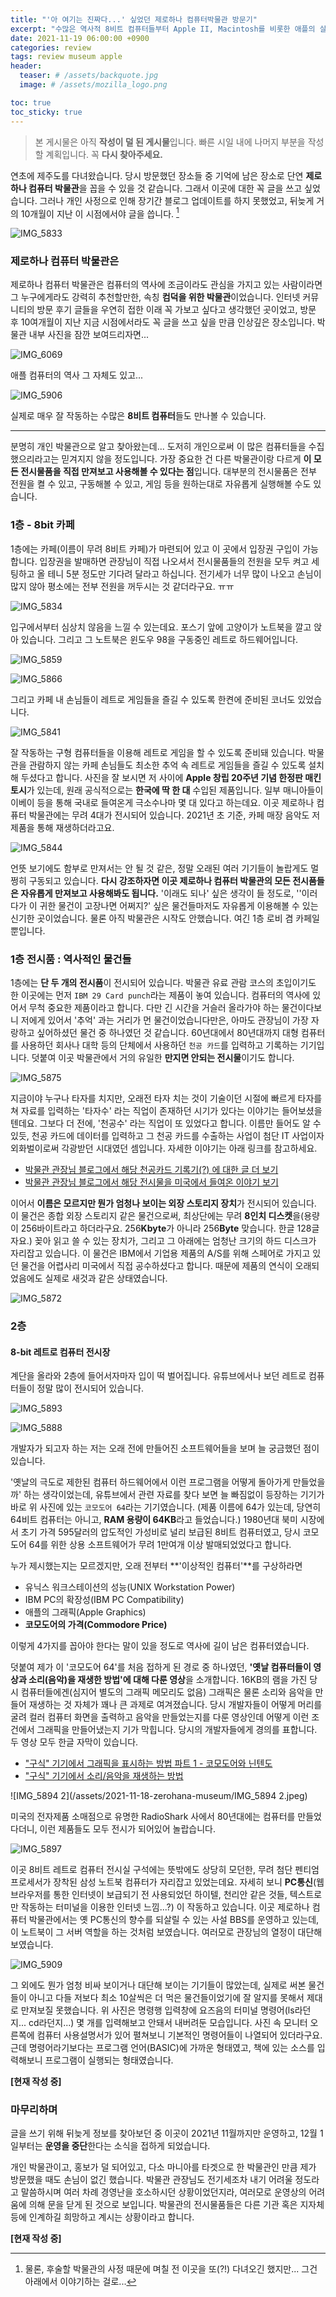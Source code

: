 ```yaml
---
title: "'아 여기는 진짜다...' 싶었던 제로하나 컴퓨터박물관 방문기"
excerpt: "수많은 역사적 8비트 컴퓨터들부터 Apple II, Macintosh를 비롯한 애플의 살아있는 역사, Thinkpad 시리즈와 예전에 사용했던 소형 전자기기들을 직접 마음대로 만져보고 경험할 수 있는 제로하나 컴퓨터박물관을 방문한 후기입니다."
date: 2021-11-19 06:00:00 +0900
categories: review
tags: review museum apple
header:
  teaser: # /assets/backquote.jpg
  image: # /assets/mozilla_logo.png 

toc: true  
toc_sticky: true 
---
```


>본 게시물은 아직 **작성이 덜 된 게시물**입니다. 빠른 시일 내에 나머지 부분을 작성할 계획입니다. 꼭 **다시 찾아주세요.**

연초에 제주도를 다녀왔습니다. 당시 방문했던 장소들 중 기억에 남은 장소로 단연 **제로하나 컴퓨터 박물관**을 꼽을 수 있을 것 같습니다. 그래서 이곳에 대한 꼭 글을 쓰고 싶었습니다. 그러나 개인 사정으로 인해 장기간 블로그 업데이트를 하지 못했었고, 뒤늦게 거의 10개월이 지난 이 시점에서야 글을 씁니다. [^1]

[^1]:물론, 후술할 박물관의 사정 때문에 며칠 전 이곳을 또(?!) 다녀오긴 했지만... 그건 아래에서 이야기하는 걸로...

![IMG_5833](/assets/2021-11-18-zerohana-museum/IMG_5833.jpeg)



### 제로하나 컴퓨터 박물관은

제로하나 컴퓨터 박물관은 컴퓨터의 역사에 조금이라도 관심을 가지고 있는 사람이라면 그 누구에게라도 강력히 추천할만한, 속칭 **컴덕을 위한 박물관**이었습니다. 인터넷 커뮤니티의 방문 후기 글들을 우연히 접한 이래 꼭 가보고 싶다고 생각했던 곳이었고, 방문 후 10여개월이 지난 지금 시점에서라도 꼭 글을 쓰고 싶을 만큼 인상깊은 장소입니다. 박물관 내부 사진을 잠깐 보여드리자면...



![IMG_6069](/assets/2021-11-18-zerohana-museum/IMG_6069.jpeg)

애플 컴퓨터의 역사 그 자체도 있고...

![IMG_5906](/assets/2021-11-18-zerohana-museum/IMG_5906.jpeg)

실제로 매우 잘 작동하는 수많은 **8비트 컴퓨터**들도 만나볼 수 있습니다.

---

분명히 개인 박물관으로 알고 찾아왔는데... 도저히 개인으로써 이 많은 컴퓨터들을 수집했으리라고는 믿겨지지 않을 정도입니다. 가장 중요한 건 다른 박물관이랑 다르게 **이 모든 전시물품을 직접 만져보고 사용해볼 수 있다는 점**입니다. 대부분의 전시물품은 전부 전원을 켤 수 있고, 구동해볼 수 있고, 게임 등을 원하는대로 자유롭게 실행해볼 수도 있습니다.



### 1층 - 8bit 카페

1층에는 카페(이름이 무려 8비트 카페)가 마련되어 있고 이 곳에서 입장권 구입이 가능합니다. 입장권을 발매하면 관장님이 직접 나오셔서 전시물품들의 전원을 모두 켜고 세팅하고 올 테니 5분 정도만 기다려 달라고 하십니다. 전기세가 너무 많이 나오고 손님이 많지 않아 평소에는 전부 전원을 꺼두시는 것 같더라구요. ㅠㅠ 

![IMG_5834](/assets/2021-11-18-zerohana-museum/IMG_5834.jpeg)

입구에서부터 심상치 않음을 느낄 수 있는데요. 포스기 앞에 고양이가 노트북을 깔고 앉아 있습니다. 그리고 그 노트북은 윈도우 98을 구동중인 레트로 하드웨어입니다. 

![IMG_5859](/assets/2021-11-18-zerohana-museum/IMG_5859.jpeg)

![IMG_5866](/assets/2021-11-18-zerohana-museum/IMG_5866.jpeg)



그리고 카페 내 손님들이 레트로 게임들을 즐길 수 있도록 한켠에 준비된 코너도 있었습니다.

![IMG_5841](/assets/2021-11-18-zerohana-museum/IMG_5841.jpeg)

잘 작동하는 구형 컴퓨터들을 이용해 레트로 게임을 할 수 있도록 준비돼 있습니다. 박물관을 관람하지 않는 카페 손님들도 최소한 추억 속 레트로 게임들을 즐길 수 있도록 설치해 두셨다고 합니다. 사진을 잘 보시면 저 사이에 **Apple 창립 20주년 기념 한정판 매킨토시**가 있는데, 원래 공식적으로는 **한국에 딱 한 대** 수입된 제품입니다. 일부 매니아들이 이베이 등을 통해 국내로 들여온게 극소수나마 몇 대 있다고 하는데요. 이곳 제로하나 컴퓨터 박물관에는 무려 4대가 전시되어 있습니다. 2021년 초 기준, 카페 매장 음악도 저 제품을 통해 재생하더라고요.

![IMG_5844](/assets/2021-11-18-zerohana-museum/IMG_5844.jpeg)

언뜻 보기에도 함부로 만져서는 안 될 것 같은, 정말 오래된 여러 기기들이 놀랍게도 멀쩡히 구동되고 있습니다. **다시 강조하자면 이곳 제로하나 컴퓨터 박물관의 모든 전시품들은 자유롭게 만져보고 사용해봐도 됩니다.** '이래도 되나' 싶은 생각이 들 정도로, ''이러다가 이 귀한 물건이 고장나면 어쩌지?' 싶은 물건들마저도 자유롭게 이용해볼 수 있는 신기한 곳이었습니다. 물론 아직 박물관은 시작도 안했습니다. 여긴 1층 로비 겸 카페일 뿐입니다.



### 1층 전시품 : 역사적인 물건들

1층에는 **단 두 개의 전시품**이 전시되어 있습니다. 박물관 유료 관람 코스의 초입이기도 한 이곳에는 먼저 `IBM 29 Card punch`라는 제품이 놓여 있습니다. 컴퓨터의 역사에 있어서 무척 중요한 제품이라고 합니다. 다만 긴 시간을 거슬러 올라가야 하는 물건이다보니 저에게 있어서 '추억' 과는 거리가 먼 물건이었습니다만은, 아마도 관장님이 가장 자랑하고 싶어하셨던 물건 중 하나였던 것 같습니다. 60년대에서 80년대까지 대형 컴퓨터를 사용하던 회사나 대학 등의 단체에서 사용하던 `천공 카드`를 입력하고 기록하는 기기입니다. 덧붙여 이곳 박물관에서 거의 유일한 **만지면 안되는 전시물**이기도 합니다.

![IMG_5875](/assets/2021-11-18-zerohana-museum/IMG_5875.jpeg)

지금이야 누구나 타자를 치지만, 오래전 타자 치는 것이 기술이던 시절에 빠르게 타자를 쳐 자료를 입력하는 '타자수' 라는 직업이 존재하던 시기가 있다는 이야기는 들어보셨을 텐데요. 그보다 더 전에, '천공수' 라는 직업이 또 있었다고 합니다. 이름만 들어도 알 수 있듯, 천공 카드에 데이터를 입력하고 그 천공 카드를 수출하는 사업이 첨단 IT 사업이자 외화벌이로써 각광받던 시대였던 셈입니다. 자세한 이야기는 아래 링크를 참고하세요.

* [박물관 관장님 블로그에서 해당 천공카드 기록기(?) 에 대한 글 더 보기](https://blog.naver.com/aeromun/221487976754)
* [박물관 관장님 블로그에서 해당 전시물을 미국에서 들여온 이야기 보기](https://blog.naver.com/aeromun/221114535881)



이어서 **이름은 모르지만 뭔가 엄청나 보이는 외장 스토리지 장치**가 전시되어 있습니다. 이 물건은 종합 외장 스토리지 같은 물건으로써, 최상단에는 무려 **8인치 디스켓**을(용량이 256바이트라고 하더라구요. 256**Kbyte**가 아니라 256**Byte** 맞습니다. 한글 128글자요.) 꽂아 읽고 쓸 수 있는 장치가, 그리고 그 아래에는 엄청난 크기의 하드 디스크가 자리잡고 있습니다. 이 물건은 IBM에서 기업용 제품의 A/S를 위해 스페어로 가지고 있던 물건을 어렵사리 미국에서 직접 공수하셨다고 합니다. 때문에 제품의 연식이 오래되었음에도 실제로 새것과 같은 상태였습니다.

![IMG_5872](/assets/2021-11-18-zerohana-museum/IMG_5872.jpeg)



### 2층 

#### 8-bit 레트로 컴퓨터 전시장

계단을 올라와 2층에 들어서자마자 입이 떡 벌어집니다. 유튜브에서나 보던 레트로 컴퓨터들이 정말 많이 전시되어 있습니다.

![IMG_5893](/assets/2021-11-18-zerohana-museum/IMG_5893.jpeg)

![IMG_5888](/assets/2021-11-18-zerohana-museum/IMG_5888.jpeg)

개발자가 되고자 하는 저는 오래 전에 만들어진 소프트웨어들을 보며 늘 궁금했던 점이 있습니다.

'옛날의 극도로 제한된 컴퓨터 하드웨어에서 이런 프로그램을 어떻게 돌아가게 만들었을까' 하는 생각이었는데, 유튜브에서 관련 자료를 찾다 보면 늘 빠짐없이 등장하는 기기가 바로 위 사진에 있는 `코모도어 64`라는 기기였습니다. (제품 이름에 64가 있는데, 당연히 64비트 컴퓨터는 아니고, **RAM 용량이 64KB**라고 들었습니다.) 1980년대 북미 시장에서 초기 가격 595달러의 압도적인 가성비로 널리 보급된 8비트 컴퓨터였고, 당시 코모도어 64를 위한 상용 소프트웨어가 무려 1만여개 이상 발매되었었다고 합니다. 

누가 제시했는지는 모르겠지만, 오래 전부터 **'이상적인 컴퓨터'**를 구상하라면 

- 유닉스 워크스테이션의 성능(UNIX Workstation Power)
- IBM PC의 확장성(IBM PC Compatibility)
- 애플의 그래픽(Apple Graphics)
- **코모도어의 가격(Commodore Price)**

이렇게 4가지를 꼽아야 한다는 말이 있을 정도로 역사에 길이 남은 컴퓨터였습니다.

덧붙여 제가 이 '코모도어 64'를 처음 접하게 된 경로 중 하나였던, **'옛날 컴퓨터들이 영상과 소리(음악)을 재생한 방법'에 대해 다룬 영상**을 소개합니다. 16KB의 램을 가진 당시 컴퓨터들에겐(심지어 별도의 그래픽 메모리도 없음) 그래픽은 물론 소리와 음악을 만들어 재생하는 것 자체가 꽤나 큰 과제로 여겨졌습니다. 당시 개발자들이 어떻게 머리를 굴려 컬러 컴퓨터 화면을 출력하고 음악을 만들었는지를 다룬 영상인데 어떻게 이런 조건에서 그래픽을 만들어냈는지 기가 막힙니다. 당시의 개발자들에게 경의를 표합니다. 두 영상 모두 한글 자막이 있습니다. 

- ["구식" 기기에서 그래픽을 표시하는 방법 파트 1 - 코모도어와 닌텐도](https://www.youtube.com/watch?v=Tfh0ytz8S0k)
- ["구식" 기기에서 소리/음악을 재생하는 방법](https://www.youtube.com/watch?v=q_3d1x2VPxk)



![IMG_5894 2](/assets/2021-11-18-zerohana-museum/IMG_5894 2.jpeg)

미국의 전자제품 소매점으로 유명한 RadioShark 사에서 80년대에는 컴퓨터를 만들었다더니, 이런 제품들도 모두 전시가 되어있어 놀랍습니다.

![IMG_5897](/assets/2021-11-18-zerohana-museum/IMG_5897.jpeg)

이곳 8비트 레트로 컴퓨터 전시실 구석에는 뜻밖에도 상당히 모던한, 무려 첨단 펜티엄 프로세서가 장착된 삼성 노트북 컴퓨터가 자리잡고 있었는데요. 자세히 보니 **PC통신**(웹 브라우저를 통한 인터넷이 보급되기 전 사용되었던 하이텔, 천리안 같은 것들, 텍스트로만 작동하는 터미널을 이용한 인터넷 느낌...?) 이 작동하고 있습니다. 이곳 제로하나 컴퓨터 박물관에서는 옛 PC통신의 향수를 되살릴 수 있는 사설 BBS를 운영하고 있는데, 이 노트북이 그 서버 역할을 하는 것처럼 보였습니다. 여러모로 관장님의 열정이 대단해 보였습니다.



![IMG_5909](/assets/2021-11-18-zerohana-museum/IMG_5909.jpeg)

그 외에도 뭔가 엄청 비싸 보이거나 대단해 보이는 기기들이 많았는데, 실제로 써본 물건들이 아니고 다들 저보다 최소 10살씩은 더 먹은 물건들이었기에 잘 알지를 못해서 제대로 만져보질 못했습니다. 위 사진은 명령행 입력창에 요즈음의 터미널 명령어(ls라던지... cd라던지...) 몇 개를 입력해보고 안돼서 내버려둔 모습입니다. 사진 속 모니터 오른쪽에 컴퓨터 사용설명서가 있어 펼쳐보니 기본적인 명령어들이 나열되어 있더라구요. 근데 명령어라기보다는 프로그램 언어(BASIC)에 가까운 형태였고, 책에 있는 소스를 입력해보니 프로그램이 실행되는 형태였습니다.





**[현재 작성 중]**





### 마무리하며

 글을 쓰기 위해 뒤늦게 정보를 찾아보던 중 이곳이 2021년 11월까지만 운영하고, 12월 1일부터는 **운영을 중단**한다는 소식을 접하게 되었습니다.

개인 박물관이고, 홍보가 덜 되어있고, 다소 마니아를 타겟으로 한 박물관인 만큼 제가 방문했을 때도 손님이 없긴 했습니다. 박물관 관장님도 전기세조차 내기 어려울 정도라고 말씀하시며 여러 차례 경영난을 호소하시던 상황이었던지라, 여러모로 운영상의 어려움에 의해 문을 닫게 된 것으로 보입니다. 박물관의 전시물품들은 다른 기관 혹은 지자체 등에 인계하길 희망하고 계시는 상황이라고 합니다.



**[현재 작성 중]**


